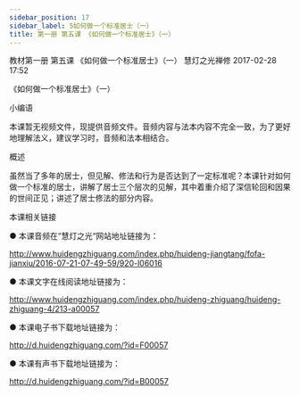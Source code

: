 ```yaml
---
sidebar_position: 17
sidebar_label: 5如何做一个标准居士（一）
title: 第一册 第五课 《如何做一个标准居士》（一）
---
```

教材第一册 第五课 《如何做一个标准居士》（一）
慧灯之光禅修 2017-02-28 17:52




《如何做一个标准居士》（一）

小编语

本课暂无视频文件，现提供音频文件。音频内容与法本内容不完全一致，为了更好地理解法义，建议学习时，音频和法本相结合。

概述


虽然当了多年的居士，但见解、修法和行为是否达到了一定标准呢？本课针对如何做一个标准的居士，讲解了居士三个层次的见解，其中着重介绍了深信轮回和因果的世间正见；讲述了居士修法的部分内容。








 本课相关链接 

●  本课音频在“慧灯之光“网站地址链接为：

http://www.huidengzhiguang.com/index.php/huideng-jiangtang/fofa-jianxiu/2016-07-21-07-49-59/920-l06016



●  本课文字在线阅读地址链接为：

http://www.huidengzhiguang.com/index.php/huideng-zhiguang/huideng-zhiguang-4/213-a00057



●  本课电子书下载地址链接为：

http://d.huidengzhiguang.com/?id=F00057



●  本课有声书下载地址链接为：

http://d.huidengzhiguang.com/?id=B00057